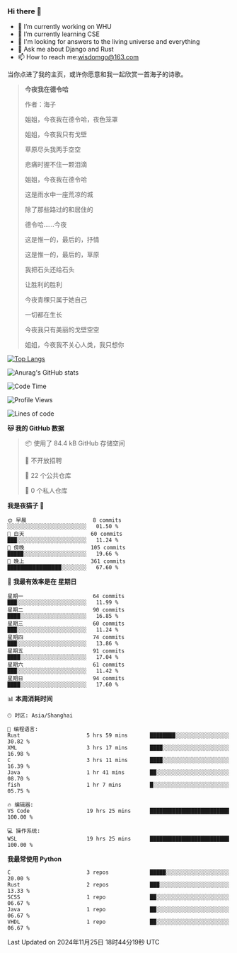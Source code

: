 ### Hi there 👋



- 🔭 I’m currently working on WHU
- 🌱 I’m currently learning CSE
- 🤔 I'm looking for answers to the living universe and everything
- 💬 Ask me about Django and Rust
- 📫 How to reach me:wisdomgo@163.com

当你点进了我的主页，或许你愿意和我一起欣赏一首海子的诗歌。

>**今夜我在德令哈**
>
>作者：海子
>
>姐姐，今夜我在德令哈，夜色笼罩
>
>姐姐，今夜我只有戈壁
>
>草原尽头我两手空空
>
>悲痛时握不住一颗泪滴
>
>姐姐，今夜我在德令哈
>
>这是雨水中一座荒凉的城
>
>除了那些路过的和居住的
>
>德令哈......今夜
>
>这是惟一的，最后的，抒情
>
>这是惟一的，最后的，草原
>
>我把石头还给石头
>
>让胜利的胜利
>
>今夜青稞只属于她自己
>
>一切都在生长
>
>今夜我只有美丽的戈壁空空
>
>姐姐，今夜我不关心人类，我只想你



[![Top Langs](https://github-readme-stats.vercel.app/api/top-langs/?username=wisdomgo&theme=onedark)](https://github.com/anuraghazra/github-readme-stats)

![Anurag's GitHub stats](https://github-readme-stats.vercel.app/api?username=wisdomgo&hide=contribs,stars&theme=synthwave)

<!--START_SECTION:waka-->
![Code Time](http://img.shields.io/badge/Code%20Time-348%20hrs-blue)

![Profile Views](http://img.shields.io/badge/%E4%B8%AA%E4%BA%BA%E8%B5%84%E6%96%99%E8%A7%82%E7%9C%8B%E6%AC%A1%E6%95%B0-6-blue)

![Lines of code](https://img.shields.io/badge/%E4%BB%8E%E3%80%8CHello%20World%E3%80%8D%E8%B5%B7%E6%88%91%E5%B7%B2%E7%BB%8F%E5%86%99%E4%BA%86-639.5%20thousand%20%E8%A1%8C%E4%BB%A3%E7%A0%81-blue)

**🐱 我的 GitHub 数据** 

> 📦  使用了 84.4 kB GitHub 存储空间 
 > 
> 🚫 不开放招聘
 > 
> 📜 22 个公共仓库 
 > 
> 🔑 0 个私人仓库 
 > 
**我是夜猫子 🦉** 

```text
🌞 早晨                     8 commits           ░░░░░░░░░░░░░░░░░░░░░░░░░   01.50 % 
🌆 白天                     60 commits          ███░░░░░░░░░░░░░░░░░░░░░░   11.24 % 
🌃 傍晚                     105 commits         █████░░░░░░░░░░░░░░░░░░░░   19.66 % 
🌙 晚上                     361 commits         █████████████████░░░░░░░░   67.60 % 
```
📅 **我最有效率是在 星期日** 

```text
星期一                      64 commits          ███░░░░░░░░░░░░░░░░░░░░░░   11.99 % 
星期二                      90 commits          ████░░░░░░░░░░░░░░░░░░░░░   16.85 % 
星期三                      60 commits          ███░░░░░░░░░░░░░░░░░░░░░░   11.24 % 
星期四                      74 commits          ███░░░░░░░░░░░░░░░░░░░░░░   13.86 % 
星期五                      91 commits          ████░░░░░░░░░░░░░░░░░░░░░   17.04 % 
星期六                      61 commits          ███░░░░░░░░░░░░░░░░░░░░░░   11.42 % 
星期日                      94 commits          ████░░░░░░░░░░░░░░░░░░░░░   17.60 % 
```


📊 **本周消耗时间** 

```text
🕑︎ 时区: Asia/Shanghai

💬 编程语言: 
Rust                     5 hrs 59 mins       ████████░░░░░░░░░░░░░░░░░   30.82 % 
XML                      3 hrs 17 mins       ████░░░░░░░░░░░░░░░░░░░░░   16.98 % 
C                        3 hrs 11 mins       ████░░░░░░░░░░░░░░░░░░░░░   16.39 % 
Java                     1 hr 41 mins        ██░░░░░░░░░░░░░░░░░░░░░░░   08.70 % 
fish                     1 hr 7 mins         █░░░░░░░░░░░░░░░░░░░░░░░░   05.75 % 

🔥 编辑器: 
VS Code                  19 hrs 25 mins      █████████████████████████   100.00 % 

💻 操作系统: 
WSL                      19 hrs 25 mins      █████████████████████████   100.00 % 
```

**我最常使用 Python** 

```text
C                        3 repos             █████░░░░░░░░░░░░░░░░░░░░   20.00 % 
Rust                     2 repos             ███░░░░░░░░░░░░░░░░░░░░░░   13.33 % 
SCSS                     1 repo              ██░░░░░░░░░░░░░░░░░░░░░░░   06.67 % 
Java                     1 repo              ██░░░░░░░░░░░░░░░░░░░░░░░   06.67 % 
VHDL                     1 repo              ██░░░░░░░░░░░░░░░░░░░░░░░   06.67 % 
```




 Last Updated on 2024年11月25日 18时44分19秒 UTC
<!--END_SECTION:waka-->
